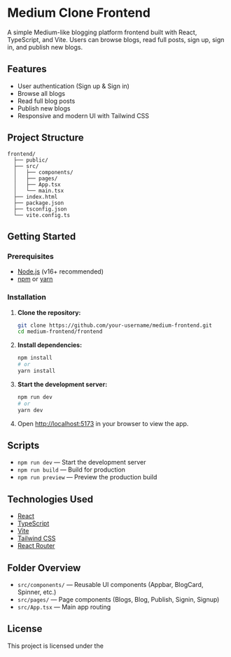 # Medium Clone Frontend

A simple Medium-like blogging platform frontend built with React, TypeScript, and Vite. Users can browse blogs, read full posts, sign up, sign in, and publish new blogs.

## Features

- User authentication (Sign up & Sign in)
- Browse all blogs
- Read full blog posts
- Publish new blogs
- Responsive and modern UI with Tailwind CSS

## Project Structure

```
frontend/
  ├── public/
  ├── src/
  │   ├── components/
  │   ├── pages/
  │   ├── App.tsx
  │   └── main.tsx
  ├── index.html
  ├── package.json
  ├── tsconfig.json
  └── vite.config.ts
```

## Getting Started

### Prerequisites

- [Node.js](https://nodejs.org/) (v16+ recommended)
- [npm](https://www.npmjs.com/) or [yarn](https://yarnpkg.com/)

### Installation

1. **Clone the repository:**
   ```sh
   git clone https://github.com/your-username/medium-frontend.git
   cd medium-frontend/frontend
   ```

2. **Install dependencies:**
   ```sh
   npm install
   # or
   yarn install
   ```

3. **Start the development server:**
   ```sh
   npm run dev
   # or
   yarn dev
   ```

4. Open [http://localhost:5173](http://localhost:5173) in your browser to view the app.

## Scripts

- `npm run dev` — Start the development server
- `npm run build` — Build for production
- `npm run preview` — Preview the production build

## Technologies Used

- [React](https://react.dev/)
- [TypeScript](https://www.typescriptlang.org/)
- [Vite](https://vitejs.dev/)
- [Tailwind CSS](https://tailwindcss.com/)
- [React Router](https://reactrouter.com/)

## Folder Overview

- `src/components/` — Reusable UI components (Appbar, BlogCard, Spinner, etc.)
- `src/pages/` — Page components (Blogs, Blog, Publish, Signin, Signup)
- `src/App.tsx` — Main app routing

## License

This project is licensed under the
